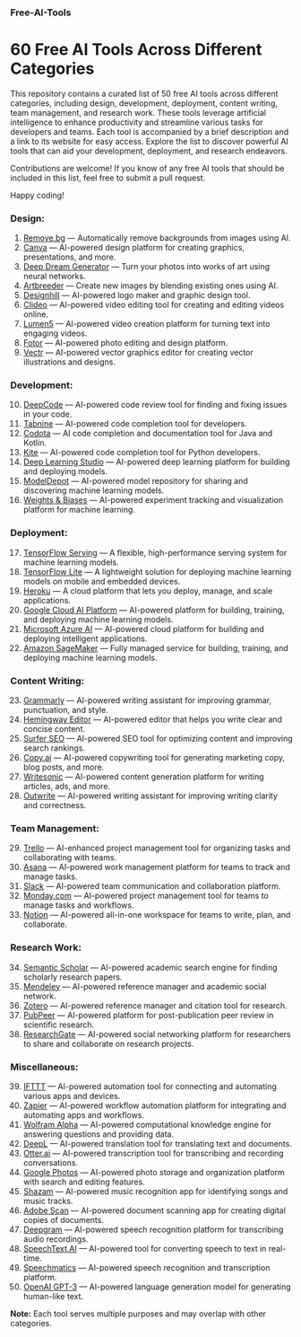### Free-AI-Tools
# 60 Free AI Tools Across Different Categories

This repository contains a curated list of 50 free AI tools across different categories, including design, development, deployment, content writing, team management, and research work. These tools leverage artificial intelligence to enhance productivity and streamline various tasks for developers and teams. Each tool is accompanied by a brief description and a link to its website for easy access. Explore the list to discover powerful AI tools that can aid your development, deployment, and research endeavors.

Contributions are welcome! If you know of any free AI tools that should be included in this list, feel free to submit a pull request.

Happy coding!

### Design:
1. [Remove.bg](https://www.remove.bg/) — Automatically remove backgrounds from images using AI.
2. [Canva](https://www.canva.com/) — AI-powered design platform for creating graphics, presentations, and more.
3. [Deep Dream Generator](https://deepdreamgenerator.com/) — Turn your photos into works of art using neural networks.
4. [Artbreeder](https://www.artbreeder.com/) — Create new images by blending existing ones using AI.
5. [Designhill](https://www.designhill.com/tools) — AI-powered logo maker and graphic design tool.
6. [Clideo](https://www.clideo.com/) — AI-powered video editing tool for creating and editing videos online.
7. [Lumen5](https://lumen5.com/) — AI-powered video creation platform for turning text into engaging videos.
8. [Fotor](https://www.fotor.com/) — AI-powered photo editing and design platform.
9. [Vectr](https://vectr.com/) — AI-powered vector graphics editor for creating vector illustrations and designs.

### Development:
10. [DeepCode](https://www.deepcode.ai/) — AI-powered code review tool for finding and fixing issues in your code.
11. [Tabnine](https://www.tabnine.com/) — AI-powered code completion tool for developers.
12. [Codota](https://www.codota.com/) — AI code completion and documentation tool for Java and Kotlin.
13. [Kite](https://www.kite.com/) — AI-powered code completion tool for Python developers.
14. [Deep Learning Studio](https://deepcognition.ai/) — AI-powered deep learning platform for building and deploying models.
15. [ModelDepot](https://modeldepot.io/) — AI-powered model repository for sharing and discovering machine learning models.
16. [Weights & Biases](https://wandb.ai/site) — AI-powered experiment tracking and visualization platform for machine learning.

### Deployment:
17. [TensorFlow Serving](https://www.tensorflow.org/tfx/guide/serving) — A flexible, high-performance serving system for machine learning models.
18. [TensorFlow Lite](https://www.tensorflow.org/lite) — A lightweight solution for deploying machine learning models on mobile and embedded devices.
19. [Heroku](https://www.heroku.com/) — A cloud platform that lets you deploy, manage, and scale applications.
20. [Google Cloud AI Platform](https://cloud.google.com/ai-platform) — AI-powered platform for building, training, and deploying machine learning models.
21. [Microsoft Azure AI](https://azure.microsoft.com/en-us/services/machine-learning/) — AI-powered cloud platform for building and deploying intelligent applications.
22. [Amazon SageMaker](https://aws.amazon.com/sagemaker/) — Fully managed service for building, training, and deploying machine learning models.

### Content Writing:
23. [Grammarly](https://www.grammarly.com/) — AI-powered writing assistant for improving grammar, punctuation, and style.
24. [Hemingway Editor](http://www.hemingwayapp.com/) — AI-powered editor that helps you write clear and concise content.
25. [Surfer SEO](https://surferseo.com/) — AI-powered SEO tool for optimizing content and improving search rankings.
26. [Copy.ai](https://www.copy.ai/) — AI-powered copywriting tool for generating marketing copy, blog posts, and more.
27. [Writesonic](https://www.writesonic.com/) — AI-powered content generation platform for writing articles, ads, and more.
28. [Outwrite](https://outwrite.com/) — AI-powered writing assistant for improving writing clarity and correctness.

### Team Management:
29. [Trello](https://trello.com/) — AI-enhanced project management tool for organizing tasks and collaborating with teams.
30. [Asana](https://asana.com/) — AI-powered work management platform for teams to track and manage tasks.
31. [Slack](https://slack.com/) — AI-powered team communication and collaboration platform.
32. [Monday.com](https://monday.com/) — AI-powered project management tool for teams to manage tasks and workflows.
33. [Notion](https://www.notion.so/) — AI-powered all-in-one workspace for teams to write, plan, and collaborate.

### Research Work:
34. [Semantic Scholar](https://www.semanticscholar.org/) — AI-powered academic search engine for finding scholarly research papers.
35. [Mendeley](https://www.mendeley.com/) — AI-powered reference manager and academic social network.
36. [Zotero](https://www.zotero.org/) — AI-powered reference manager and citation tool for research.
37. [PubPeer](https://pubpeer.com/) — AI-powered platform for post-publication peer review in scientific research.
38. [ResearchGate](https://www.researchgate.net/) — AI-powered social networking platform for researchers to share and collaborate on research projects.

### Miscellaneous:
39. [IFTTT](https://ifttt.com/) — AI-powered automation tool for connecting and automating various apps and devices.
40. [Zapier](https://zapier.com/) — AI-powered workflow automation platform for integrating and automating apps and workflows.
41. [Wolfram Alpha](https://www.wolframalpha.com/) — AI-powered computational knowledge engine for answering questions and providing data.
42. [DeepL](https://www.deepl.com/) — AI-powered translation tool for translating text and documents.
43. [Otter.ai](https://otter.ai/) — AI-powered transcription tool for transcribing and recording conversations.
44. [Google Photos](https://photos.google.com/) — AI-powered photo storage and organization platform with search and editing features.
45. [Shazam](https://www.shazam.com/) — AI-powered music recognition app for identifying songs and music tracks.
46. [Adobe Scan](https://acrobat.adobe.com/us/en/mobile/scanner-app.html) — AI-powered document scanning app for creating digital copies of documents.
47. [Deepgram](https://www.deepgram.com/) — AI-powered speech recognition platform for transcribing audio recordings.
48. [SpeechText.AI](https://speechtext.ai/) — AI-powered tool for converting speech to text in real-time.
49. [Speechmatics](https://www.speechmatics.com/) — AI-powered speech recognition and transcription platform.
50. [OpenAI GPT-3](https://openai.com/) — AI-powered language generation model for generating human-like text.

**Note:** Each tool serves multiple purposes and may overlap with other categories.
```  
